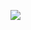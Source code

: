 [![](https://metrics.lecoq.io/lbwa?template=classic&base.community=0&base.repositories=0&base.metadata=0&languages=1&notable=1&languages.ignored=html%2C%20css%2C%20sass&languages.limit=6&languages.sections=most-used&languages.colors=github&languages.details=bytes-size%2C%20percentage&languages.threshold=0%25&languages.indepth=false&languages.analysis.timeout=15&languages.categories=markup%2C%20programming&languages.recent.categories=markup%2C%20programming&languages.recent.load=300&languages.recent.days=90&notable.from=all&notable.repositories=false&config.timezone=Asia%2FShanghai)](https://github.com/lbwa)


<!-- ### About

- 🆙 Hi! I'm Liu Bowen (刘博文).
- 🚀 I'm currently working on web dev ecosystems. -->

<!-- ![](https://www.codewars.com/users/lbwa/badges/micro) -->

<!-- <p align="center">
  <a href="https://github.com/lbwa?tab=repositories" target="_blank" rel="noopener noreferrer"><img src="https://github-readme-stats.vercel.app/api/top-langs/?username=lbwa&layout=compact&hide=html,css"/></a>
</p> -->
